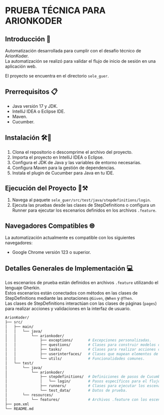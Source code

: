 # **PRUEBA TÉCNICA PARA ARIONKODER**

## Introducción 📖
Automatización desarrollada para cumplir con el desafío técnico de ArionKoder.  
La automatización se realizó para validar el flujo de inicio de sesión en una aplicación web.

El proyecto se encuentra en el directorio `sele_guer`.

## Prerrequisitos 📋
- Java versión 17 y JDK.
- IntelliJ IDEA o Eclipse IDE.
- Maven.
- Cucumber.

## Instalación 🛠️🔩
1. Clona el repositorio o descomprime el archivo del proyecto.
2. Importa el proyecto en IntelliJ IDEA o Eclipse.
3. Configura el JDK de Java y las variables de entorno necesarias.
4. Configura Maven para la gestión de dependencias.
5. Instala el plugin de Cucumber para Java en tu IDE.

## Ejecución del Proyecto 🚧⚒️
1. Navega al paquete `sele_guer/src/test/java/stepdefinitions/login`.
2. Ejecuta las pruebas desde las clases de StepDefinitions o configura un Runner para ejecutar los escenarios definidos en los archivos `.feature`.

## Navegadores Compatibles 🌐
La automatización actualmente es compatible con los siguientes navegadores:
- Google Chrome versión 123 o superior.

## Detalles Generales de Implementación 💻
Los escenarios de prueba están definidos en archivos `.feature` utilizando el lenguaje Gherkin.  
Estos escenarios están conectados con métodos en las clases de StepDefinitions mediante las anotaciones `@Given`, `@When` y `@Then`.  
Las clases de StepDefinitions interactúan con las clases de páginas (`pages`) para realizar acciones y validaciones en la interfaz de usuario.

   ```bash
 ArionKoder/
├── src/
│   ├── main/
│   │   └── java/
│   │       └── arionkoder/
│   │           ├── exceptions/       # Excepciones personalizadas.
│   │           ├── questions/        # Clases para construir modelos de datos o validaciones.
│   │           ├── tasks/            # Clases para realizar acciones de alto nivel.
│   │           ├── userinterfaces/   # Clases que mapean elementos de la interfaz de usuario.
│   │           └── utils/            # Funcionalidades comunes.
│   └── test/
│       └── java/
│           └── arionkoder/
│               ├── stepdefinitions/  # Definiciones de pasos de Cucumber.
│               │   └── login/        # Pasos específicos para el flujo de login.
│               ├── runners/          # Clases para ejecutar los escenarios.
│               └── test_data/        # Datos de prueba.
│       └── resources/
│           └── features/             # Archivos .feature con los escenarios de prueba.
├── pom.xml
└── README.md
